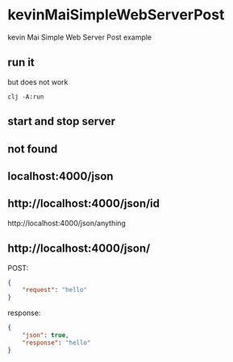 # kevinMaiSimpleWebServerPost
kevin Mai Simple Web Server Post example

## run it
but does not work
```shell
clj -A:run
```

## start and stop server

## not found

## localhost:4000/json

## http://localhost:4000/json/id
http://localhost:4000/json/anything

## http://localhost:4000/json/
POST:
```json
{
    "request": "hello"
}
```
response:
```json
{
    "json": true,
    "response": "hello"
}
```